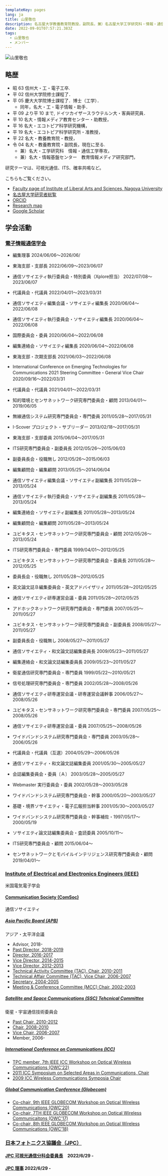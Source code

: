 ```yaml
---
templateKey: pages
lang: ja
title: 山里敬也
description: 名古屋大学教養教育院教授，副院長，兼）名古屋大学工学研究科・情報・通信工学専攻，兼）情報基盤センター・教育情報メディア研究部門
date: 2022-09-01T07:57:21.383Z
tags:
  - 山里敬也
  - メンバー
---
```


![山里敬也](TakayaYamazato2012.jpeg)

## 略歴


- 昭 63 信州大・工・電子工卒.
- 平 02 信州大学院修士課程了．
- 平 05 慶大大学院博士課程了．博士（工学）．
  - 同年，名大・工・電子情報・助手．
- 平 09 より平 10 まで, ドイツカイザースラウテルン大・客員研究員．
- 平 10 名大・情報メディア教育センター・助教授，
- 平 16 名大・エコトピア科学研究機構，
- 平 19 名大・エコトピア科学研究所・准教授，
- 平 22 名大・教養教育院・教授，
- 令 04 名大・教養教育院・副院長，現在に至る.
  - 兼）名大・工学研究科　情報・通信工学専攻，
  - 兼）名大・情報基盤センター　教育情報メディア研究部門，
  


研究テーマは、可視光通信、ITS、確率共鳴など。

こちらもご覧ください。

- <a href="https://www.ilas.nagoya-u.ac.jp/en/faculty.html" target="_blank">Faculty page of Institute of Liberal Arts and Sciences, Nagoya University</a>
- <a href="https://profs.provost.nagoya-u.ac.jp/html/100001840_ja.html" target="_blank">名古屋大学研究者総覧</a>
- <a href="https://orcid.org/0000-0001-5256-4965" target="\_blank">ORCID</a>
- <a href="https://researchmap.jp/yamazato" target="_blank">Research map</a>
- <a href="https://scholar.google.co.jp/citations?user=huzxGUAAAAAJ&amp;hl=ja&amp;oi=ao" target="_blank">Google Scholar</a>

## 学会活動

### [電子情報通信学会](https://www.ieice.org/)

- 編集理事 2024/06/06〜2026/06/
- 東海支部・支部長 2022/06/09〜2023/06/07
- 通信ソサイエティ執行委員会・特別委員（Xplore担当） 2022/07/08〜2023/06/07
- 代議員会・代議員 2022/04/01〜2023/03/31
- 通信ソサイエティ編集会議・ソサイエティ編集長 2020/06/04〜2022/06/08
- 通信ソサイエティ執行委員会・ソサイエティ編集長 2020/06/04〜2022/06/08
- 国際委員会・委員 2020/06/04〜2022/06/08
- 編集連絡会・ソサイエティ編集長 2020/06/04〜2022/06/08
- 東海支部・次期支部長 2021/06/03〜2022/06/08
- International Conference on Emerging Technologies for Communications 2021 Steering Committee・General Vice Chair 2020/09/16〜2022/03/31
- 代議員会・代議員 2021/04/01〜2022/03/31
- 知的環境とセンサネットワーク研究専門委員会・顧問 2013/04/01〜2019/06/05
- 無線通信システム研究専門委員会・専門委員 2011/05/28〜2017/05/31
- I-Scover プロジェクト・サブリーダー 2013/02/18〜2017/05/31
- 東海支部・支部委員 2015/06/04〜2017/05/31
- ITS研究専門委員会・副委員長 2012/05/26〜2015/06/03
- 副委員長会・役職無し 2012/05/26〜2015/06/03
- 編集顧問会・編集顧問 2013/05/25〜2014/06/04
- 通信ソサイエティ編集会議・ソサイエティ副編集長 2011/05/28〜2013/05/24
- 通信ソサイエティ執行委員会・ソサイエティ副編集長 2011/05/28〜2013/05/24
- 編集連絡会・ソサイエティ副編集長 2011/05/28〜2013/05/24
- 編集顧問会・編集顧問 2011/05/28〜2013/05/24
- ユビキタス・センサネットワーク研究専門委員会・顧問 2012/05/26〜2013/05/24
- ITS研究専門委員会・専門委員 1999/04/01〜2012/05/25
- ユビキタス・センサネットワーク研究専門委員会・委員長 2011/05/28〜2012/05/25
- 委員長会・役職無し 2011/05/28〜2012/05/25
- 英文論文誌Ｂ編集委員会・英文アドバイザリィ 2011/05/28〜2012/05/25
- 通信ソサイエティ研専運営会議・委員 2011/05/28〜2012/05/25
- アドホックネットワーク研究専門委員会・専門委員 2007/05/25〜2011/05/27
- ユビキタス・センサネットワーク研究専門委員会・副委員長 2008/05/27〜2011/05/27
- 副委員長会・役職無し 2008/05/27〜2011/05/27
- 通信ソサイエティ・和文論文誌編集委員長 2009/05/23〜2011/05/27
- 編集連絡会・和文論文誌編集委員長 2009/05/23〜2011/05/27
- 衛星通信研究専門委員会・専門委員 1999/05/22〜2010/05/21
- 信号処理研究専門委員会・専門委員 2002/05/28〜2008/05/26
- 通信ソサイエティ研専運営会議・研専運営会議幹事 2006/05/27〜2008/05/26
- ユビキタス・センサネットワーク研究専門委員会・専門委員 2007/05/25〜2008/05/26
- 通信ソサイエティ研専運営会議・委員 2007/05/25〜2008/05/26
- ワイドバンドシステム研究専門委員会・専門委員 2003/05/28〜2006/05/26
- 代議員会・代議員（互選）2004/05/29〜2006/05/26
- 通信ソサイエティ・和文論文誌編集委員 2001/05/30〜2005/05/27
- 会誌編集委員会・委員〔Ａ〕 2003/05/28〜2005/05/27
- Webmaster 実行委員会・委員 2002/05/28〜2003/05/28
- ワイドバンドシステム研究専門委員会・幹事 2000/05/20〜2003/05/27
- 基礎・境界ソサイエティ・電子広報担当幹事 2001/05/30〜2003/05/27
- ワイドバンドシステム研究専門委員会・幹事補佐・1997/05/17〜2000/05/19
  

- ソサイエティ論文誌編集委員会・査読委員 2005/10/11〜
- ITS研究専門委員会・顧問 2015/06/04〜
- センサネットワークとモバイルインテリジェンス研究専門委員会・顧問 2019/04/01〜

### [Institute of Electrical and Electronics Engineers (IEEE)](https://www.ieee.org/)

米国電気電子学会

#### [Communication Society (ComSoc)](https://www.comsoc.org/)

通信ソサイエティ

##### [Asia Pacific Board (APB)](https://apb.regions.comsoc.org/)

アジア・太平洋会議

- Advisor, 2018-
- [Past Director, 2018-2019](http://site.ieee.org/comsoc-apb/files/2018/05/AP-Newsletter-No-53.pdf)
- [Director, 2016-2017](http://site.ieee.org/comsoc-apb/files/2016/07/newslist49.pdf)
- [Vice Director, 2014-2015](http://site.ieee.org/comsoc-apb/files/2016/07/newslist45.pdf)
- [Vice Director, 2012-2013](http://site.ieee.org/comsoc-apb/files/2016/07/newslist41.pdf)
- [Technical Activity Committee (TAC), Chair, 2010-2011](http://site.ieee.org/comsoc-apb/files/2016/07/newslist37.pdf)
- [Technical Affair Committee (TAC), Vice Chair, 2006-2007](http://site.ieee.org/comsoc-apb/files/2016/07/newslist29.pdf)
- [Secretary, 2004-2005](http://site.ieee.org/comsoc-apb/files/2016/07/newslist25.pdf)
- [Meeting & Conference Committee (MCC) Chair, 2002-2003](http://site.ieee.org/comsoc-apb/files/2016/07/newslist21.pdf)

##### [Satellite and Space Communications (SSC) Tehcnical Committee](https://ssc.committees.comsoc.org/)

衛星・宇宙通信技術委員会

- [Past Chair, 2010-2012](http://ssc.committees.comsoc.org/files/2015/11/sscnlv20n2.pdf)
- [Chair, 2008-2010](http://ssc.committees.comsoc.org/files/2015/11/sscnlv19n1.pdf)
- [Vice Chair, 2006-2007](http://ssc.committees.comsoc.org/files/2015/11/sscnlv16n2.pdf)
- Member, 2006-

##### [International Conference on Communications (ICC)](https://icc2022.ieee-icc.org/)

- [TPC member, 7th IEEE ICC Workshop on Optical Wireless Communications (OWC’22)](https://yamazato.nuee.nagoya-u.ac.jp/owc2022/committee/)
- [2011 ICC Symposium on Selected Areas in Communications, Chair](https://icc2011.ieee-icc.org/tpc_committee.php.html)
- [2009 ICC Wireless Communications Symposia Chair](https://icc2009.ieee-icc.org/tp_committee.html)

##### [Global Communication Conference (Globecom)](https://ieee-globecom.org/)

- [Co-chair, 9th IEEE GLOBECOM Workshop on Optical Wireless Communications (OWC’20)](https://yamazato.nuee.nagoya-u.ac.jp/owc2020/committee)
- [Co-chair, 7TH IEEE GLOBECOM Workshop on Optical Wireless Communicaitons (OWC’17)](https://globecom2017.ieee-globecom.org/workshop/ws-11-7th-ieee-globecom-workshop-optical-wireless-communications-owc%e2%80%9917)
- [Co-chair, 8th IEEE GLOBECOM Workshop on Optical Wireless Communications (OWC’18)](https://yamazato.nuee.nagoya-u.ac.jp/owc2018/organizers.html)

### [日本フォトニクス協議会（JPC）](https://j-photonics.org/)

#### [JPC 可視光通信分科会](https://j-photonics.org/vlca/)[委員長](https://j-photonics.org/aboutwork/vlca/)　2022/6/29 - 
#### [JPC 理事](https://j-photonics.org/aboutjpc/officer/) 2022/6/29 -
